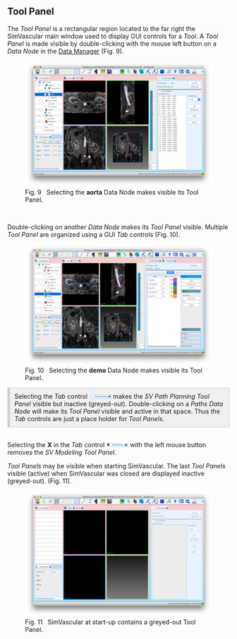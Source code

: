
<h2 id="tool_panel"> Tool Panel </h2>

The <i>Tool Panel</i> is a rectangular region located to the far right the SimVascular main window used to display GUI controls 
for a <i> Tool</i>. A <i>Tool Panel</i> is made visible by double-clicking with the mouse left button on a <i>Data Node</i> in 
the <a href="#data_manager_interaction">Data Manager</a> (Fig. 9). 

<figure>
  <img class="svImg svImgMd"  src="documentation/quickguide/gui/images/tool-panel-paths.png">
  <figcaption class="svCaption"> Fig. 9 &nbsp Selecting the <b>aorta</b> Data Node makes visible its Tool Panel.</figcaption>
</figure>
<br>

Double-clicking on another <i>Data Node</i> makes its <i>Tool Panel</i> visible. Multiple <i>Tool Panel</i> are organized
using a GUI <i>Tab</i> controls (Fig. 10).

<figure>
  <img class="svImg svImgMd"  src="documentation/quickguide/gui/images/tool-panel-paths-models.png">
  <figcaption class="svCaption"> Fig. 10 &nbsp Selecting the <b>demo</b> Data Node makes visible its Tool Panel.</figcaption>
</figure>

<div style="background-color: #F0F0F0; padding: 10px; border: 1px solid #d0d0d0; border-left: 6px solid #d0d0d0">
Selecting the <i>Tab</i> control <img src="documentation/quickguide/gui/images/tool-panel-tab-1.png" width="50" height="10"> 
makes the <i>SV Path Planning</i> <i>Tool Panel</i> visible but inactive (greyed-out). Double-clicking on a <i>Paths</i> 
<i>Data Node</i> will make its <i>Tool Panel</i> visible and active in that space. Thus the <i>Tab</i> controls are just a
place holder for <i>Tool Panels</i>.
</div>
<br>

Selecting the <b>X</b> in the <i>Tab</i> control <img src="documentation/quickguide/gui/images/tool-panel-tab.png" width="50" height="10"> 
with the left mouse button removes the <i>SV Modeling</i> <i>Tool Panel</i>.

<i>Tool Panels</i> may be visible when starting SimVascular. The last <i>Tool Panels</i> visible (active) when SimVascular was closed 
are displayed inactive (greyed-out). (Fig. 11).

<figure>
  <img class="svImg svImgMd"  src="documentation/quickguide/gui/images/tool-panel-ghosts.png">
  <figcaption class="svCaption"> Fig. 11 &nbsp SimVascular at start-up contains a greyed-out Tool Panel.</figcaption>
</figure>


